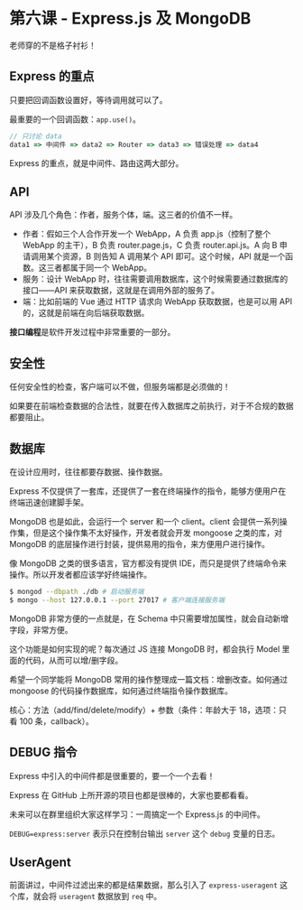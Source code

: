 # 第六课 - Express.js 及 MongoDB

老师穿的不是格子衬衫！

## Express 的重点

只要把回调函数设置好，等待调用就可以了。

最重要的一个回调函数：`app.use()`。

```javascript
// 只讨论 data
data1 => 中间件 => data2 => Router => data3 => 错误处理 => data4
```

Express 的重点，就是中间件、路由这两大部分。

## API

API 涉及几个角色：作者，服务个体，端。这三者的价值不一样。

- 作者：假如三个人合作开发一个 WebApp，A 负责 app.js（控制了整个 WebApp 的主干），B 负责 router.page.js，C 负责 router.api.js。A 向 B 申请调用某个资源，B 则告知 A 调用某个 API 即可。这个时候，API 就是一个函数。这三者都属于同一个 WebApp。
- 服务：设计 WebApp 时，往往需要调用数据库，这个时候需要通过数据库的接口——API 来获取数据，这就是在调用外部的服务了。
- 端：比如前端的 Vue 通过 HTTP 请求向 WebApp 获取数据，也是可以用 API 的，这就是前端在向后端获取数据。

**接口编程**是软件开发过程中非常重要的一部分。

## 安全性

任何安全性的检查，客户端可以不做，但服务端都是必须做的！

如果要在前端检查数据的合法性，就要在传入数据库之前执行，对于不合规的数据都要阻止。

## 数据库

在设计应用时，往往都要存数据、操作数据。

Express 不仅提供了一套库，还提供了一套在终端操作的指令，能够方便用户在终端迅速创建脚手架。

MongoDB 也是如此，会运行一个 server 和一个 client。client 会提供一系列操作集，但是这个操作集不太好操作，开发者就会开发 mongoose 之类的库，对 MongoDB 的底层操作进行封装，提供易用的指令，来方便用户进行操作。

像 MongoDB 之类的很多语言，官方都没有提供 IDE，而只是提供了终端命令来操作。所以开发者都应该学好终端操作。

```bash
$ mongod --dbpath ./db # 启动服务端
$ mongo --host 127.0.0.1 --port 27017 # 客户端连接服务端
```

MongoDB 非常方便的一点就是，在 Schema 中只需要增加属性，就会自动新增字段，非常方便。

这个功能是如何实现的呢？每次通过 JS 连接 MongoDB 时，都会执行 Model 里面的代码，从而可以增/删字段。

希望一个同学能将 MongoDB 常用的操作整理成一篇文档：增删改查。如何通过 mongoose 的代码操作数据库，如何通过终端指令操作数据库。

核心：方法（add/find/delete/modify）+ 参数（条件：年龄大于 18，选项：只看 100 条，callback）。

## DEBUG 指令

Express 中引入的中间件都是很重要的，要一个一个去看！

Express 在 GitHub 上所开源的项目也都是很棒的，大家也要都看看。

未来可以在群里组织大家这样学习：一周搞定一个 Express.js 的中间件。

`DEBUG=express:server` 表示只在控制台输出 `server` 这个 `debug` 变量的日志。

## UserAgent

前面讲过，中间件过滤出来的都是结果数据，那么引入了 `express-useragent` 这个库，就会将 `useragent` 数据放到 `req` 中。
